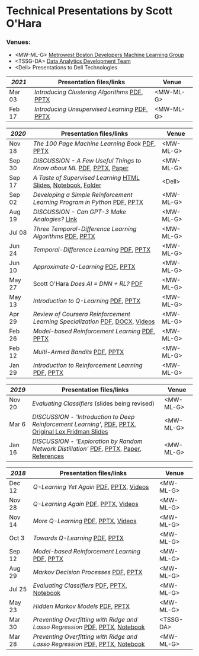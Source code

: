 # Technical Presentations by Scott O'Hara

### Venues:

- \<MW-ML-G\> [Metrowest Boston Developers Machine Learning Group](https://www.meetup.com/Natick-Artificial-Intelligence-Meetup/)
- \<TSSG-DA\> [Data Analytics Development Team](https://www.tssg.tech/dataGroup.html)
- \<Dell\> Presentations to Dell Technologies

| *2021* | Presentation files/links | Venue |
|--------|--------------------------|-------|
| Mar 03 | *Introducing Clustering Algorithms* [PDF](mw-devs-ml-grp/2021-03-03/intro-clustering-algorithms.pdf), [PPTX](mw-devs-ml-grp/2021-03-03/intro-clustering-algorithms.pptx) | \<MW-ML-G\> |
| Feb 17 | *Introducing Unsupervised Learning* [PDF](mw-devs-ml-grp/2021-02-17/intro-unsupervised-learning.pdf), [PPTX](mw-devs-ml-grp/2021-02-17/intro-unsupervised-learning.pptx) | \<MW-ML-G\> |

| *2020* | Presentation files/links | Venue |
|--------|--------------------------|-------|
| Nov 18 | *The 100 Page Machine Learning Book* [PDF](mw-devs-ml-grp/2020-11-18/The-100-page-ML-Book.pdf), [PPTX](mw-devs-ml-grp/2020-11-18/The-100-page-ML-Book.pptx) | \<MW-ML-G\> |
| Sep 30 | *DISCUSSION - A Few Useful Things to Know about ML* [PDF](mw-devs-ml-grp/2020-09-30/Discuss%20-%20A%20Few%20Useful%20Things%20to%20Know%20about%20ML.pdf), [PPTX](mw-devs-ml-grp/2020-09-30/Discuss%20-%20A%20Few%20Useful%20Things%20to%20Know%20about%20ML.pptx), [Paper](mw-devs-ml-grp/2020-09-30/cacm12.pdf) | \<MW-ML-G\> |
| Sep 17 | *A Taste of Supervised Learning* [HTML Slides](mw-devs-ml-dell/2020-09-17/taste-of-supv-learning/taste-of-supv-learning.slides.html), [Notebook](mw-devs-ml-dell/2020-09-17/taste-of-supv-learning/taste-of-supv-learning.ipynb), [Folder](mw-devs-ml-dell/2020-09-17/taste-of-supv-learning/) | \<Dell\> |
| Sep 02 | *Developing a Simple Reinforcement Learning Program in Python* [PDF](mw-devs-ml-grp/2020-09-02/simple-rl-glue-app.pdf), [PPTX](mw-devs-ml-grp/2020-09-02/simple-rl-glue-app.pptx) | \<MW-ML-G\> |
| Aug 19 | *DISCUSSION - Can GPT-3 Make Analogies?* [Link](https://medium.com/@melaniemitchell.me/can-gpt-3-make-analogies-16436605c446) | \<MW-ML-G\> |
| Jul 08 | *Three Temporal-Difference Learning Algorithms* [PDF](mw-devs-ml-grp/2020-07-08/three-td-learning-algos.pdf), [PPTX](mw-devs-ml-grp/2020-07-08/three-td-learning-algos.pptx) | \<MW-ML-G\> |
| Jun 24 | *Temporal-Difference Learning* [PDF](mw-devs-ml-grp/2020-06-24/td-learning.pdf), [PPTX](mw-devs-ml-grp/2020-06-24/td-learning.pptx) | \<MW-ML-G\> |
| Jun 10 | *Approximate Q-Learning* [PDF](mw-devs-ml-grp/2020-06-10/approximate-q-learning.pdf), [PPTX](mw-devs-ml-grp/2020-06-10/approximate-q-learning.pptx) | \<MW-ML-G\> |
| May 27 | Scott O'Hara *Does AI = DNN + RL?* [PDF](mw-devs-ml-grp/2020-05-27/Does%20AI=DNN+RL%20(revised).pdf) | \<MW-ML-G\> |
| May 13 | *Introduction to Q-Learning* [PDF](mw-devs-ml-grp/2020-05-13/intro-to-q-learning.pdf), [PPTX](mw-devs-ml-grp/2020-05-13/intro-to-q-learning.pptx) | \<MW-ML-G\> |
| Apr 29 | *Review of Coursera Reinforcement Learning Specialization* [PDF](mw-devs-ml-grp/2020-04-29/Coursera%20RL%20Specialization.pdf), [DOCX](mw-devs-ml-grp/2020-04-29/Coursera%20RL%20Specialization.docx), [Videos](mw-devs-ml-grp/2020-04-29/) | \<MW-ML-G\> |
| Feb 26 | *Model-based Reinforcement Learning* [PDF](mw-devs-ml-grp/2020-02-26/model-based-rl.pdf), [PPTX](mw-devs-ml-grp/2020-02-26/model-based-rl.pptx) | \<MW-ML-G\> |
| Feb 12 | *Multi-Armed Bandits* [PDF](mw-devs-ml-grp/2020-02-12/multi-armed-bandits.pdf), [PPTX](mw-devs-ml-grp/2020-02-12/multi-armed-bandits.pptx) | \<MW-ML-G\> |
| Jan 29 | *Introduction to Reinforcement Learning* [PDF](mw-devs-ml-grp/2020-01-29/intro-to-rl.pdf), [PPTX](mw-devs-ml-grp/2020-01-29/intro-to-rl.pptx) | \<MW-ML-G\> |

| *2019* | Presentation files/links | Venue |
|--------|--------------------------|-------|
| Nov 20 | *Evaluating Classifiers* (slides being revised) | \<MW-ML-G\> |
| Mar 6  | *DISCUSSION - 'Introduction to Deep Reinforcement Learning'*, [PDF](mw-devs-ml-grp/2019-03-06/MIT%20Deep%20RL%20Lecture%20Summary.pdf), [PPTX](mw-devs-ml-grp/2019-03-06/MIT%20Deep%20RL%20Lecture%20Summary.pptx), [Original Lex Fridman Slides](mw-devs-ml-grp/2019-03-06/deep_rl_intro.pdf) | \<MW-ML-G\> |
| Jan 16 | *DISCUSSION - 'Exploration by Random Network Distillation'* [PDF](mw-devs-ml-grp/2019-01-16/Discuss%20Exploration%20by%20Random%20Network%20Distillation.pdf), [PPTX](mw-devs-ml-grp/2019-01-16/Discuss%20Exploration%20by%20Random%20Network%20Distillation.pptx), [Paper](mw-devs-ml-grp/2019-01-16/exploration-by-random-network-distillation.pdf), [References](https://github.com/seohara1955/Presentations/tree/master/mw-devs-ml-grp/2019-01-16/references) | \<MW-ML-G\> |

| *2018* | Presentation files/links | Venue |
|--------|--------------------------|-------|
| Dec 12 | *Q-Learning Yet Again* [PDF](mw-devs-ml-grp/2018-12-12/Q-learning%20Yet%20Again%2012-12-2018.pdf), [PPTX](mw-devs-ml-grp/2018-12-12/Q-learning%20Yet%20Again%2012-12-2018.pptx), [Videos](https://github.com/seohara1955/Presentations/tree/master/mw-devs-ml-grp/2018%20-%20RL%20videos) | \<MW-ML-G\> |
| Nov 28 | *Q-Learning Again* [PDF](mw-devs-ml-grp/2018-11-28/Q-learning%20Again.pdf), [PPTX](mw-devs-ml-grp/2018-11-28/Q-learning%20Again.pptx), [Videos](https://github.com/seohara1955/Presentations/tree/master/mw-devs-ml-grp/2018%20-%20RL%20videos) | \<MW-ML-G\> |
| Nov 14 | *More Q-Learning* [PDF](mw-devs-ml-grp/2018-11-14/More%20Q-learning.pdf), [PPTX](mw-devs-ml-grp/2018-11-14/More%20Q-learning.pptx), [Videos](https://github.com/seohara1955/Presentations/tree/master/mw-devs-ml-grp/2018%20-%20RL%20videos) | \<MW-ML-G\> |
| Oct 3  | *Towards Q-Learning* [PDF](mw-devs-ml-grp/2018-10-03/Towards%20Q-learning.pdf), [PPTX](mw-devs-ml-grp/2018-10-03/Towards%20Q-learning.pptx) | \<MW-ML-G\> |
| Sep 12 | *Model-based Reinforcement Learning* [PDF](mw-devs-ml-grp/2018-09-12/Model-based%20RL.pdf), [PPTX](mw-devs-ml-grp/2018-09-12/Model-based%20RL.pptx) | \<MW-ML-G\> |
| Aug 29 | *Markov Decision Processes* [PDF](mw-devs-ml-grp/2018-08-29/Markov%20Decision%20Processes.pdf), [PPTX](mw-devs-ml-grp/2018-08-29/Markov%20Decision%20Processes.pptx) | \<MW-ML-G\> |
| Jul 25 | *Evaluating Classifiers* [PDF](mw-devs-ml-grp/2018-07-25/Evaluating%20Classifiers.pdf), [PPTX](mw-devs-ml-grp/2018-07-25/Evaluating%20Classifiers.pptx), [Notebook](mw-devs-ml-grp/2018-07-25/Evaluating%20Classifiers.ipynb) | \<MW-ML-G\> |
| May 23 | *Hidden Markov Models* [PDF](mw-devs-ml-grp/2018-05-23/Hidden%20Markov%20Models.pdf), [PPTX](mw-devs-ml-grp/2018-05-23/Hidden%20Markov%20Models.pptx) | \<MW-ML-G\> |
| Mar 30 | *Preventing Overfitting with Ridge and Lasso Regression* [PDF](tssg-data-analytics/2018-03-30/Preventing%20Overfitting%20with%20Ridge%20and%20Lasso%20Regression.pdf), [PPTX](tssg-data-analytics/2018-03-30/Preventing%20Overfitting%20with%20Ridge%20and%20Lasso%20Regression.pptx), [Notebook](tssg-data-analytics/2018-03-30/Preventing%20Overfitting%20with%20Ridge%20and%20Lasso%20Regression.ipynb) | \<TSSG-DA\> |
| Mar 28 | *Preventing Overfitting with Ridge and Lasso Regression* [PDF](mw-devs-ml-grp/2018-03-28/Preventing%20Overfitting%20with%20Ridge%20and%20Lasso%20Regression.pdf), [PPTX](mw-devs-ml-grp/2018-03-28/Preventing%20Overfitting%20with%20Ridge%20and%20Lasso%20Regression.pptx), [Notebook](mw-devs-ml-grp/2018-03-28/Preventing%20Overfitting%20with%20Ridge%20and%20Lasso%20Regression.ipynb) | \<MW-ML-G\> |
